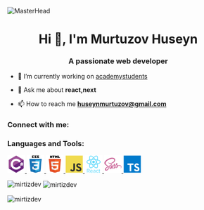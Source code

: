 ![MasterHead](https://d5gp1bgprhhde.cloudfront.net/wp-content/uploads/2023/01/react.png)

<h1 align="center">Hi 👋, I'm Murtuzov Huseyn</h1>
<h3 align="center">A passionate web developer</h3>

- 🔭 I’m currently working on [academystudents](academystudents.com.az)

- 💬 Ask me about **react,next**

- 📫 How to reach me **huseynmurtuzov@gmail.com**

<h3 align="left">Connect with me:</h3>
<p align="left">
</p>

<h3 align="left">Languages and Tools:</h3>
<p align="left"> <a href="https://www.w3schools.com/cs/" target="_blank" rel="noreferrer"> <img src="https://raw.githubusercontent.com/devicons/devicon/master/icons/csharp/csharp-original.svg" alt="csharp" width="40" height="40"/> </a> <a href="https://www.w3schools.com/css/" target="_blank" rel="noreferrer"> <img src="https://raw.githubusercontent.com/devicons/devicon/master/icons/css3/css3-original-wordmark.svg" alt="css3" width="40" height="40"/> </a> <a href="https://www.w3.org/html/" target="_blank" rel="noreferrer"> <img src="https://raw.githubusercontent.com/devicons/devicon/master/icons/html5/html5-original-wordmark.svg" alt="html5" width="40" height="40"/> </a> <a href="https://developer.mozilla.org/en-US/docs/Web/JavaScript" target="_blank" rel="noreferrer"> <img src="https://raw.githubusercontent.com/devicons/devicon/master/icons/javascript/javascript-original.svg" alt="javascript" width="40" height="40"/> </a> <a href="https://reactjs.org/" target="_blank" rel="noreferrer"> <img src="https://raw.githubusercontent.com/devicons/devicon/master/icons/react/react-original-wordmark.svg" alt="react" width="40" height="40"/> </a> <a href="https://sass-lang.com" target="_blank" rel="noreferrer"> <img src="https://raw.githubusercontent.com/devicons/devicon/master/icons/sass/sass-original.svg" alt="sass" width="40" height="40"/> </a> <a href="https://www.typescriptlang.org/" target="_blank" rel="noreferrer"> <img src="https://raw.githubusercontent.com/devicons/devicon/master/icons/typescript/typescript-original.svg" alt="typescript" width="40" height="40"/> </a> </p>

<p><img align="left" src="https://github-readme-stats.vercel.app/api/top-langs?username=mirtizdev&show_icons=true&locale=en&layout=compact" alt="mirtizdev" /></p>

<p>&nbsp;<img align="center" src="https://github-readme-stats.vercel.app/api?username=mirtizdev&show_icons=true&locale=en" alt="mirtizdev" /></p>

<p><img align="center" src="https://github-readme-streak-stats.herokuapp.com/?user=mirtizdev&" alt="mirtizdev" /></p>
